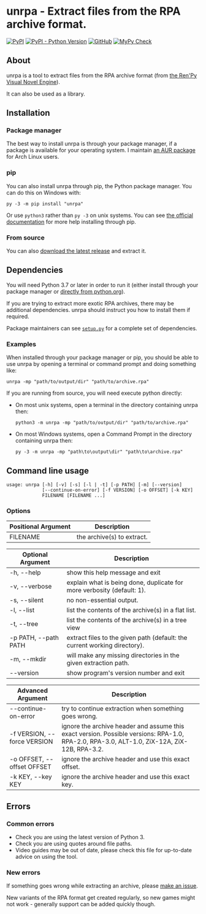# unrpa - Extract files from the RPA archive format.

[![PyPI](https://img.shields.io/pypi/v/unrpa)](https://pypi.org/project/unrpa/) 
[![PyPI - Python Version](https://img.shields.io/pypi/pyversions/unrpa)](https://www.python.org/)
[![GitHub](https://img.shields.io/github/license/Lattyware/unrpa)](https://github.com/Lattyware/unrpa/blob/master/COPYING)
[![MyPy Check](https://github.com/Lattyware/unrpa/workflows/MyPy%20Check/badge.svg)](https://github.com/Lattyware/unrpa/actions?query=workflow%3A%22MyPy+Check%22)

## About

unrpa is a tool to extract files from the RPA archive format (from 
[the Ren'Py Visual Novel Engine](http://www.renpy.org/)).

It can also be used as a library.

## Installation

### Package manager

The best way to install unrpa is through your package manager, if a package is available for your operating system.
I maintain [an AUR package](https://aur.archlinux.org/packages/unrpa/) for Arch Linux users.

### pip

You can also install unrpa through pip, the Python package manager. You can do this on Windows with:

    py -3 -m pip install "unrpa"
    
Or use `python3` rather than `py -3` on unix systems. You can see 
[the official documentation](https://packaging.python.org/tutorials/installing-packages/) for more help installing 
through pip.

### From source

You can also [download the latest release](https://github.com/Lattyware/unrpa/releases/latest)
and extract it.

## Dependencies

You will need Python 3.7 or later in order to run it (either install through
your package manager or
[directly from python.org](https://www.python.org/downloads/)).

If you are trying to extract more exotic RPA archives, there may be additional dependencies. unrpa should instruct 
you how to install them if required.

Package maintainers can see [`setup.py`](https://github.com/Lattyware/unrpa/blob/master/setup.py) for a complete set 
of dependencies.

### Examples

When installed through your package manager or pip, you should be able to use unrpa by opening a terminal or command 
prompt and doing something like:

    unrpa -mp "path/to/output/dir" "path/to/archive.rpa"
    
If you are running from source, you will need execute python directly:

 - On most unix systems, open a terminal in the directory containing unrpa then:
 
       python3 -m unrpa -mp "path/to/output/dir" "path/to/archive.rpa"
     
 - On most Windows systems, open a Command Prompt in the directory containing unrpa then:
 
       py -3 -m unrpa -mp "path\to\output\dir" "path\to\archive.rpa"

## Command line usage

```
usage: unrpa [-h] [-v] [-s] [-l | -t] [-p PATH] [-m] [--version]
             [--continue-on-error] [-f VERSION] [-o OFFSET] [-k KEY]
             FILENAME [FILENAME ...]
```

### Options

| Positional Argument | Description                |
|---------------------|----------------------------|
| FILENAME            | the archive(s) to extract. |

| Optional Argument            | Description                                                               |
|------------------------------|---------------------------------------------------------------------------|
| -h, --help                   | show this help message and exit                                           |
| -v, --verbose                | explain what is being done, duplicate for more verbosity (default: 1).    |
| -s, --silent                 | no non-essential output.                                                  |
| -l, --list                   | list the contents of the archive(s) in a flat list.                       |
| -t, --tree                   | list the contents of the archive(s) in a tree view                        |
| -p PATH, --path PATH         | extract files to the given path (default: the current working directory). |
| -m, --mkdir                  | will make any missing directories in the given extraction path.           |
| --version                    | show program's version number and exit                                    |

| Advanced Argument            | Description                                           |
|------------------------------|-------------------------------------------------------|
| --continue-on-error          | try to continue extraction when something goes wrong. |
| -f VERSION, --force VERSION  | ignore the archive header and assume this exact version. Possible versions: RPA-1.0, RPA-2.0, RPA-3.0, ALT-1.0, ZiX-12A, ZiX-12B, RPA-3.2. |
| -o OFFSET, --offset OFFSET   | ignore the archive header and use this exact offset.  |
| -k KEY, --key KEY            | ignore the archive header and use this exact key.     |  


## Errors

### Common errors

  - Check you are using the latest version of Python 3.
  - Check you are using quotes around file paths.
  - Video guides may be out of date, please check this file for up-to-date advice on using the tool.

### New errors

If something goes wrong while extracting an archive, please 
[make an issue](https://github.com/Lattyware/unrpa/issues/new). 

New variants of the RPA format get created regularly, so new games might not work - generally support can be 
added quickly though.
